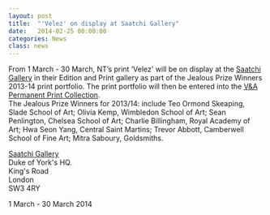 ```yaml
---
layout: post
title:  "'Velez' on display at Saatchi Gallery"
date:   2014-02-25 00:00:00
categories: News
class: news
---
```


From 1 March - 30 March, NT’s print ‘Velez' will be on display at the <a href="http://www.saatchigallery.com" target="_blank">Saatchi Gallery</a> in their Edition and Print gallery as part of the Jealous Prize Winners 2013-14 print portfolio. The print portfolio will then be entered into the <a href="http://www.vam.ac.uk/content/articles/p/prints-collections/" target="_blank"> V&A Permanent Print Collection</a>.  
The Jealous Prize Winners for 2013/14: include Teo Ormond Skeaping, Slade School of Art; Olivia Kemp, Wimbledon School of Art; Sean Penlington, Chelsea School of Art; Charlie Billingham, Royal Academy of Art; Hwa Seon Yang, Central Saint Martins; Trevor Abbott, Camberwell School of Fine Art; Mitra Saboury, Goldsmiths.  

<a href="http://www.saatchigallery.com" target="_blank">Saatchi Gallery</a>  
Duke of York's HQ.  
King's Road  
London  
SW3 4RY  

1 March - 30 March 2014